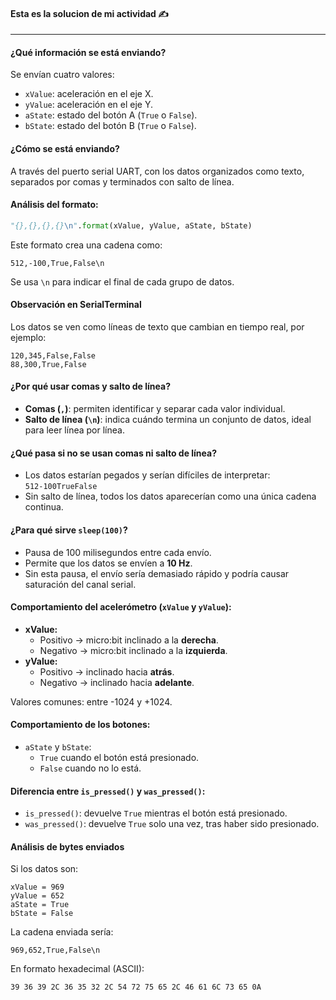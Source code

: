 
#### Esta es la solucion de mi actividad ✍️
---

#### **¿Qué información se está enviando?**

Se envían cuatro valores:
- `xValue`: aceleración en el eje X.
- `yValue`: aceleración en el eje Y.
- `aState`: estado del botón A (`True` o `False`).
- `bState`: estado del botón B (`True` o `False`).

#### **¿Cómo se está enviando?**

A través del puerto serial UART, con los datos organizados como texto, separados por comas y terminados con salto de línea.

#### **Análisis del formato:**
```python
"{},{},{},{}\n".format(xValue, yValue, aState, bState)
```

Este formato crea una cadena como:
```
512,-100,True,False\n
```
Se usa `\n` para indicar el final de cada grupo de datos.

#### **Observación en SerialTerminal**

Los datos se ven como líneas de texto que cambian en tiempo real, por ejemplo:
```
120,345,False,False
88,300,True,False
```
#### **¿Por qué usar comas y salto de línea?**

- **Comas (`,`)**: permiten identificar y separar cada valor individual.
- **Salto de línea (`\n`)**: indica cuándo termina un conjunto de datos, ideal para leer línea por línea.

#### **¿Qué pasa si no se usan comas ni salto de línea?**

- Los datos estarían pegados y serían difíciles de interpretar:  
  `512-100TrueFalse`
- Sin salto de línea, todos los datos aparecerían como una única cadena continua.

#### ¿Para qué sirve `sleep(100)`?

- Pausa de 100 milisegundos entre cada envío.
- Permite que los datos se envíen a **10 Hz**.
- Sin esta pausa, el envío sería demasiado rápido y podría causar saturación del canal serial.

#### **Comportamiento del acelerómetro (`xValue` y `yValue`):**

- **xValue:**
  - Positivo → micro:bit inclinado a la **derecha**.
  - Negativo → micro:bit inclinado a la **izquierda**.
- **yValue:**
  - Positivo → inclinado hacia **atrás**.
  - Negativo → inclinado hacia **adelante**.

Valores comunes: entre -1024 y +1024.

#### **Comportamiento de los botones:**

- `aState` y `bState`:
  - `True` cuando el botón está presionado.
  - `False` cuando no lo está.

#### **Diferencia entre `is_pressed()` y `was_pressed()`:**

- `is_pressed()`: devuelve `True` mientras el botón está presionado.
- `was_pressed()`: devuelve `True` solo una vez, tras haber sido presionado.

#### **Análisis de bytes enviados**

Si los datos son:

```
xValue = 969  
yValue = 652  
aState = True  
bState = False
```

La cadena enviada sería:
```
969,652,True,False\n
```

En formato hexadecimal (ASCII):
```
39 36 39 2C 36 35 32 2C 54 72 75 65 2C 46 61 6C 73 65 0A
```
